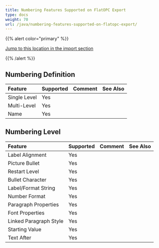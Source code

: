 ```yaml
---
title: Numbering Features Supported on FlatOPC Export
type: docs
weight: 70
url: /java/numbering-features-supported-on-flatopc-export/
---
```


{{% alert color="primary" %}} 

[Jump to this location in the import section](/words/java/numbering-features-supported-on-flatopc-import/)

{{% /alert %}} 

## **Numbering Definition**

|**Feature**|**Supported**|**Comment**|**See Also**|
| :- | :- | :- | :- |
|Single Level|Yes| | |
|Multi-Level|Yes| | |
|Name|Yes| | |

## **Numbering Level**

|**Feature**|**Supported**|**Comment**|**See Also**|
| :- | :- | :- | :- |
|Label Alignment|Yes| | |
|Picture Bullet|Yes| | |
|Restart Level|Yes| | |
|Bullet Character|Yes| | |
|Label/Format String|Yes| | |
|Number Format|Yes| | |
|Paragraph Properties|Yes| | |
|Font Properties|Yes| | |
|Linked Paragraph Style|Yes| | |
|Starting Value|Yes| | |
|Text After|Yes| | |

